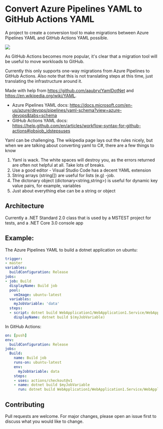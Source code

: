 # Convert Azure Pipelines YAML to GitHub Actions YAML 
A project to create a conversion tool to make migrations between Azure Pipelines YAML and GitHub Actions YAML possible.

![](https://github.com/samsmithnz/AzurePipelinesToGitHubActionsConverter/workflows/CI/badge.svg)

As GitHub Actions becomes more popular, it's clear that a migration tool will be useful to move workloads to GitHub. 

Currently this only supports one-way migrations from Azure Pipelines to GitHub Actions. Also note that this is not translating steps at this time, just translating the infrastructure around it.
 
Made with help from https://github.com/aaubry/YamlDotNet and https://en.wikipedia.org/wiki/YAML.
- Azure Pipelines YAML docs: https://docs.microsoft.com/en-us/azure/devops/pipelines/yaml-schema?view=azure-devops&tabs=schema
- GitHub Actions YAML docs: https://help.github.com/en/articles/workflow-syntax-for-github-actions#jobsjob_idstepsuses

Yaml can be challenging. The wikipedia page lays out the rules nicely, but when we are talking about converting yaml to C#, there are a few things to know

1. Yaml is wack. The white spaces will destroy you, as the errors returned are often not helpful at all. Take lots of breaks.
2. Use a good editor - Visual Studio Code has a decent YAML extension
3. String arrays (string[]) are useful for lists (e.g) -job. 
4. The dictonary object (dictonary<string,string>) is useful for dynamic key value pairs, for example, variables
5. Just about everything else can be a string or object

## Architecture
Currently a .NET Standard 2.0 class that is used by a MSTEST project for tests, and a .NET Core 3.0 console app

## Example: 
The Azure Pipelines YAML to build a dotnet application on ubuntu:
```YAML
trigger:
- master
variables:
  buildConfiguration: Release
jobs:
- job: Build
  displayName: Build job
  pool: 
    vmImage: ubuntu-latest
  variables:
    myJobVariable: 'data'
  steps: 
  - script: dotnet build WebApplication1/WebApplication1.Service/WebApplication1.Service.csproj --configuration $(buildConfiguration) 
    displayName: dotnet build $(myJobVariable)
```
In GitHub Actions:
```YAML
on: [push]
env:
  buildConfiguration: Release
jobs:
  Build:
    name: Build job
    runs-on: ubuntu-latest
    env:
      myJobVariable: data
    steps:
    - uses: actions/checkout@v1
    - name: dotnet build $myJobVariable
      run: dotnet build WebApplication1/WebApplication1.Service/WebApplication1.Service.csproj --configuration $buildConfiguration
```

## Contributing
Pull requests are welcome. For major changes, please open an issue first to discuss what you would like to change.